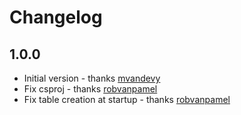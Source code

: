 # Changelog

## 1.0.0

* Initial version - thanks [mvandevy]
* Fix csproj - thanks [robvanpamel]
* Fix table creation at startup - thanks [robvanpamel]


[mvandevy]: https://github.com/mvandevy
[robvanpamel]: https://github.com/robvanpamel
